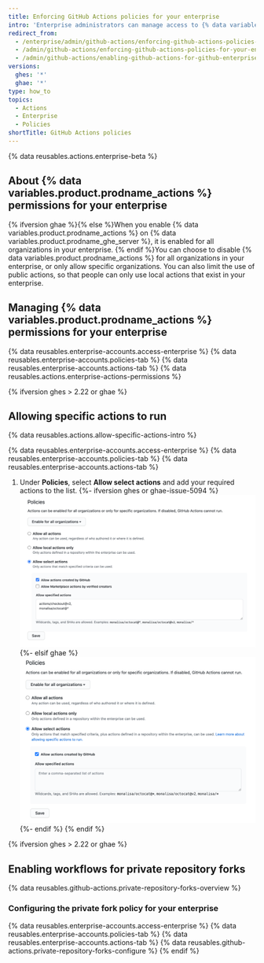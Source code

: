 ```yaml
---
title: Enforcing GitHub Actions policies for your enterprise
intro: 'Enterprise administrators can manage access to {% data variables.product.prodname_actions %} in an enterprise.'
redirect_from:
  - /enterprise/admin/github-actions/enforcing-github-actions-policies-for-your-enterprise
  - /admin/github-actions/enforcing-github-actions-policies-for-your-enterprise
  - /admin/github-actions/enabling-github-actions-for-github-enterprise-server/enforcing-github-actions-policies-for-your-enterprise
versions:
  ghes: '*'
  ghae: '*'
type: how_to
topics:
  - Actions
  - Enterprise
  - Policies
shortTitle: GitHub Actions policies
---
```


{% data reusables.actions.enterprise-beta %}

## About {% data variables.product.prodname_actions %} permissions for your enterprise

{% ifversion ghae %}{% else %}When you enable {% data variables.product.prodname_actions %} on {% data variables.product.prodname_ghe_server %}, it is enabled for all organizations in your enterprise. {% endif %}You can choose to disable {% data variables.product.prodname_actions %} for all organizations in your enterprise, or only allow specific organizations. You can also limit the use of public actions, so that people can only use local actions that exist in your enterprise.

## Managing {% data variables.product.prodname_actions %} permissions for your enterprise

{% data reusables.enterprise-accounts.access-enterprise %}
{% data reusables.enterprise-accounts.policies-tab %}
{% data reusables.enterprise-accounts.actions-tab %}
{% data reusables.actions.enterprise-actions-permissions %}

{% ifversion ghes > 2.22 or ghae %}
## Allowing specific actions to run

{% data reusables.actions.allow-specific-actions-intro %}

{% data reusables.enterprise-accounts.access-enterprise %}
{% data reusables.enterprise-accounts.policies-tab %}
{% data reusables.enterprise-accounts.actions-tab %}
1. Under **Policies**, select **Allow select actions** and add your required actions to the list.
   {%- ifversion ghes or ghae-issue-5094 %}
   ![Add actions to allow list](/assets/images/help/organizations/enterprise-actions-policy-allow-list.png)
   {%- elsif ghae %}
   ![Add actions to allow list](/assets/images/enterprise/github-ae/enterprise-actions-policy-allow-list.png)
   {%- endif %}
{% endif %}

{% ifversion ghes > 2.22 or ghae %}
## Enabling workflows for private repository forks

{% data reusables.github-actions.private-repository-forks-overview %}

### Configuring the private fork policy for your enterprise

{% data reusables.enterprise-accounts.access-enterprise %}
{% data reusables.enterprise-accounts.policies-tab %}
{% data reusables.enterprise-accounts.actions-tab %}
{% data reusables.github-actions.private-repository-forks-configure %}
{% endif %}
